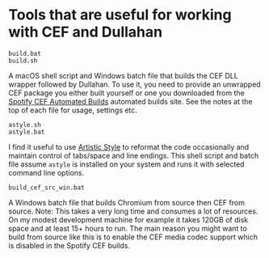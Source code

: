 # Tools that are useful for working with CEF and Dullahan

    build.bat
    build.sh

A macOS shell script and Windows batch file that builds the CEF DLL wrapper followed by Dullahan. To use it, you need to provide an unwrapped CEF package you either built yourself or one you downloaded from the [Spotify CEF Automated Builds](http://opensource.spotify.com/cefbuilds/index.html) automated builds site. See the notes at the top of each file for usage, settings etc.

    astyle.sh
    astyle.bat

I find it useful to use [Artistic Style](http://astyle.sourceforge.net/) to reformat the code occasionally and maintain control of tabs/space and line endings. This shell script and batch file assume `astyle` is installed on your system and runs it with selected command line options.

    build_cef_src_win.bat

A Windows batch file that builds Chromium from source then CEF from source. Note: This takes a very long time and consumes a lot of resources. On my modest development machine for example it takes 120GB of disk space and at least 15+ hours to run. The main reason you might want to build from source like this is to enable the CEF media codec support which is disabled in the Spotify CEF builds.